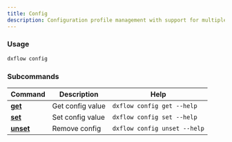 ```yaml
---
title: Config 
description: Configuration profile management with support for multiple environments, dynamic value updates, hierarchical settings inheritance, secure credential storage, and automatic validation of configuration parameters
---
```


### Usage

```bash [Terminal]
dxflow config
```

### Subcommands

| Command | Description | Help |
|---------|-------------|------|
| [**get**](/docs/cli/config/get) | Get config value | `dxflow config get --help` |
| [**set**](/docs/cli/config/set) | Set config value | `dxflow config set --help` |
| [**unset**](/docs/cli/config/unset) | Remove config | `dxflow config unset --help` |

